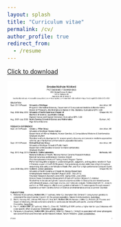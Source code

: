 ```yaml
---
layout: splash
title: "Curriculum vitae"
permalink: /cv/
author_profile: true
redirect_from:
  - /resume
---
```


[Click to download](https://github.com/bnwolford/bnwolford.github.io/raw/master/files/BW_CV_July_2020.pdf)   

<a href="https://github.com/bnwolford/bnwolford.github.io/raw/master/files/BW_CV_Feb_2020.pdf" download="BW_CV_Feb_2020.pdf"><img src="../images/BW_CV_July_2020.jpg" height="50%" width="50%"></a>


